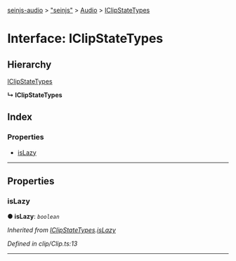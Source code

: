[seinjs-audio](../README.md) > ["seinjs"](../modules/_seinjs_.md) > [Audio](../modules/_seinjs_.audio.md) > [IClipStateTypes](../interfaces/_seinjs_.audio.iclipstatetypes.md)

# Interface: IClipStateTypes

## Hierarchy

 [IClipStateTypes](iclipstatetypes.md)

**↳ IClipStateTypes**

## Index

### Properties

* [isLazy](_seinjs_.audio.iclipstatetypes.md#islazy)

---

## Properties

<a id="islazy"></a>

###  isLazy

**● isLazy**: *`boolean`*

*Inherited from [IClipStateTypes](iclipstatetypes.md).[isLazy](iclipstatetypes.md#islazy)*

*Defined in clip/Clip.ts:13*

___

